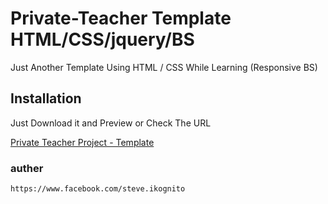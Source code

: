 # Private-Teacher Template HTML/CSS/jquery/BS

Just Another Template Using HTML / CSS While Learning (Responsive BS)

## Installation

Just Download it and Preview or Check The URL



[Private Teacher Project - Template](https://zo3rb.github.io/Private-Teacher/)



### auther
```
https://www.facebook.com/steve.ikognito
```
